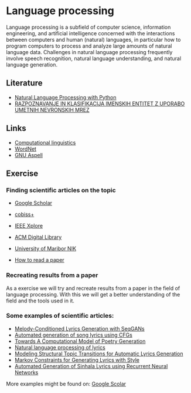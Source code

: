 # Language processing

Language processing is a subfield of computer science, information engineering, and artificial intelligence concerned with the interactions between computers and human (natural) languages, in particular how to program computers to process and analyze large amounts of natural language data. Challenges in natural language processing frequently involve speech recognition, natural language understanding, and natural language generation.

## Literature

- [Natural Language Processing with Python](http://www.nltk.org/book/)
- [RAZPOZNAVANJE IN KLASIFIKACIJA IMENSKIH ENTITET Z UPORABO UMETNIH NEVRONSKIH MREZ](https://dk.um.si/Dokument.php?id=132148&lang=slv)

## Links

- [Computational linguistics](https://en.m.wikipedia.org/wiki/Computational_linguistics)
- [WordNet](https://wordnet.princeton.edu/)
- [GNU Aspell](http://aspell.net/)

## Exercise

### Finding scientific articles on the topic

- [Google Scholar](https://scholar.google.com/)
- [cobiss+](https://plus.cobiss.net/cobiss/si/sl/bib/search)
- [IEEE Xplore](https://ieeexplore.ieee.org/Xplore/guesthome.jsp)
- [ACM Digital Library](https://dl.acm.org/)
- [University of Maribor NIK](https://eds.s.ebscohost.com/eds/search/basic?vid=0&sid=9f26e2d4-8f9b-430b-b834-9f9d37f92190%40redis)

- [How to read a paper](https://web.stanford.edu/class/ee384m/Handouts/HowtoReadPaper.pdf)

### Recreating results from a paper

As a exercise we will try and recreate results from a paper in the field of language processing. With this we will get a better understanding of the field and the tools used in it.

### Some examples of scientific articles:
- [Melody-Conditioned Lyrics Generation with SeqGANs](https://ieeexplore.ieee.org/stamp/stamp.jsp?arnumber=9327976)
- [Automated generation of song lyrics using CFGs](https://www.researchgate.net/publication/286814466_Automated_generation_of_song_lyrics_using_CFGs)
- [Towards A Computational Model of Poetry Generation](https://www.researchgate.net/publication/2349215_Towards_A_Computational_Model_of_Poetry_Generation)
- [Natural language processing of lyrics](https://www.researchgate.net/publication/221573745_Natural_language_processing_of_lyrics)
- [Modeling Structural Topic Transitions for Automatic Lyrics Generation](https://aclanthology.org/Y14-1049.pdf)
- [Markov Constraints for Generating Lyrics with Style](https://www.researchgate.net/publication/236166532_Markov_Constraints_for_Generating_Lyrics_with_Style)
- [Automated Generation of Sinhala Lyrics using Recurrent Neural Networks](http://ir.kdu.ac.lk/bitstream/handle/345/2934/FOC%2096-106.pdf?sequence=1)

More examples might be found on: [Google Scolar](https://scholar.google.com/scholar?start=20&q=Automated+generation+of+song+lyrics&hl=sl&as_sdt=0,5)
